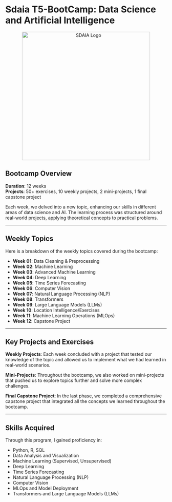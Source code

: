 # Sdaia T5-BootCamp: Data Science and Artificial Intelligence

<p align="center">
  <img src="https://github.com/YOUR-USERNAME/YOUR-REPO/blob/main/SDAIA-LOGO-01-1-e1708350731492.png" alt="SDAIA Logo" width="400">
</p>

## Bootcamp Overview

**Duration**: 12 weeks  
**Projects**: 50+ exercises, 10 weekly projects, 2 mini-projects, 1 final capstone project

Each week, we delved into a new topic, enhancing our skills in different areas of data science and AI. The learning process was structured around real-world projects, applying theoretical concepts to practical problems.

---

## Weekly Topics

Here is a breakdown of the weekly topics covered during the bootcamp:

- **Week 01**: Data Cleaning & Preprocessing
- **Week 02**: Machine Learning
- **Week 03**: Advanced Machine Learning
- **Week 04**: Deep Learning
- **Week 05**: Time Series Forecasting
- **Week 06**: Computer Vision
- **Week 07**: Natural Language Processing (NLP)
- **Week 08**: Transformers
- **Week 09**: Large Language Models (LLMs)
- **Week 10**: Location Intelligence/Exercises
- **Week 11**: Machine Learning Operations (MLOps)
- **Week 12**: Capstone Project

---

## Key Projects and Exercises

**Weekly Projects**: Each week concluded with a project that tested our knowledge of the topic and allowed us to implement what we had learned in real-world scenarios.

**Mini-Projects**: Throughout the bootcamp, we also worked on mini-projects that pushed us to explore topics further and solve more complex challenges.

**Final Capstone Project**: In the last phase, we completed a comprehensive capstone project that integrated all the concepts we learned throughout the bootcamp.

---

## Skills Acquired

Through this program, I gained proficiency in:
- Python, R, SQL
- Data Analysis and Visualization
- Machine Learning (Supervised, Unsupervised)
- Deep Learning
- Time Series Forecasting
- Natural Language Processing (NLP)
- Computer Vision
- MLOps and Model Deployment
- Transformers and Large Language Models (LLMs)
